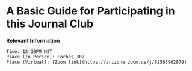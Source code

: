 # A Basic Guide for Participating in this Journal Club

**Relevant Information**

```
Time: 12:30PM MST
Place (In Person): Forbes 307
Place (Virtual): [Zoom link](https://arizona.zoom.us/j/82563962879)
```

